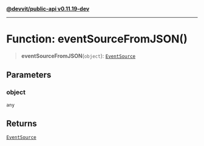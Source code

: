 [**@devvit/public-api v0.11.19-dev**](../../../../README.md)

---

# Function: eventSourceFromJSON()

> **eventSourceFromJSON**(`object`): [`EventSource`](../../../../enumerations/EventSource.md)

## Parameters

### object

`any`

## Returns

[`EventSource`](../../../../enumerations/EventSource.md)
